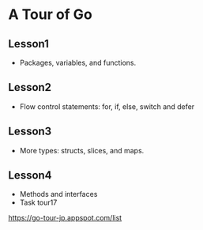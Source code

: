 # A Tour of Go

## Lesson1
- Packages, variables, and functions.

## Lesson2
- Flow control statements: for, if, else, switch and defer

## Lesson3
- More types: structs, slices, and maps.

## Lesson4
- Methods and interfaces
- Task tour17

https://go-tour-jp.appspot.com/list
